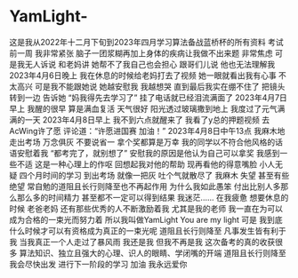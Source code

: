 # YamLight-
这是我从2022年十二月下旬到2023年四月学习算法备战蓝桥杯的所有资料
考试前一周 我非常紧张 脑子一团浆糊再加上身体的疾病让我做不出来题 非常焦虑
可是我无人诉说 和老妈讲 她帮不了我自己也会担心 跟哥们儿说 他也无法理解我 
2023年4月6日晚上 我在休息的时候给老妈打去了视频 她一眼就看出我有心事 不太高兴 可是我不能跟她说 她越安慰我 我越想哭 直到最后我实在绷不住了 把镜头转到一边 告诉她 “妈我得先去学习了” 挂了电话就已经泪流满面了
2023年4月7日早上 我醒的很早 算是满血复活 天气很好 阳光透过玻璃撒到地上 我度过了元气满满的一天
2023年4月8日早上 我不到六点就醒来了 我看了y总的押题视频 去AcWing许了愿 评论道：“许愿进国赛 加油！”
2023年4月8日中午13点 我麻木地走出考场 万念俱灰 不要说省一 拿个奖都算是万幸 
我的同学以不符合他风格的话语安慰着我 “都考完了，就别想了” 安慰我的原因是他认为自己可以拿奖 我感到一些不适 这是一种心理上的作呕 回想起我对他的帮助 现再看他的得意嘴脸 小人无疑
四个月时间的学习 到出考场 就像一把灰 吐个气就散尽了 
我麻木 失望 甚至有些绝望 常自勉的道阻且长行则降至也不再起作用 为什么我如此愚笨 付出比别人多那么那么多的时间精力 甚至都不一定可以得到结果 我迷茫......
在我疲惫 想要休息的时候 老爸老妈 还有那些优秀的人不断激励着我 尤其是我的老师 我一直在为可以成为合格的一束光而努力着
所以我叫做YamLight You are my light 
可是 我到底什么时候才可以有资格成为真正的一束光呢 
道阻且长行则降至 凡事发生皆有利于我
当我真正一个人走过了暴风雨 我还是我 但我不再是我
这次备考的真的收获很多 算法知识、独立且强大的心理、识人的眼睛、学闭嘴的开端
道阻且长行则降至
我会尽快出发 进行下一阶段的学习
加油 我永远爱你

